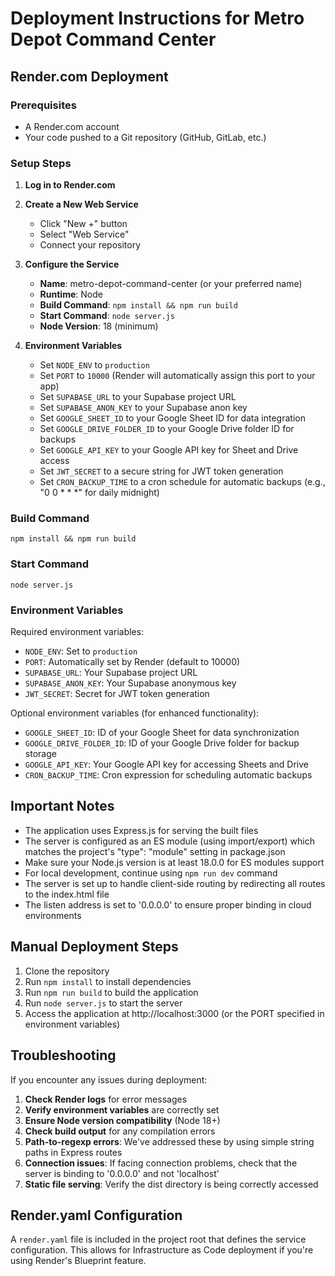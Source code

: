 
# Deployment Instructions for Metro Depot Command Center

## Render.com Deployment

### Prerequisites
- A Render.com account
- Your code pushed to a Git repository (GitHub, GitLab, etc.)

### Setup Steps

1. **Log in to Render.com**

2. **Create a New Web Service**
   - Click "New +" button
   - Select "Web Service"
   - Connect your repository

3. **Configure the Service**
   - **Name**: metro-depot-command-center (or your preferred name)
   - **Runtime**: Node
   - **Build Command**: `npm install && npm run build`
   - **Start Command**: `node server.js`
   - **Node Version**: 18 (minimum)

4. **Environment Variables**
   - Set `NODE_ENV` to `production`
   - Set `PORT` to `10000` (Render will automatically assign this port to your app)
   - Set `SUPABASE_URL` to your Supabase project URL
   - Set `SUPABASE_ANON_KEY` to your Supabase anon key
   - Set `GOOGLE_SHEET_ID` to your Google Sheet ID for data integration
   - Set `GOOGLE_DRIVE_FOLDER_ID` to your Google Drive folder ID for backups
   - Set `GOOGLE_API_KEY` to your Google API key for Sheet and Drive access
   - Set `JWT_SECRET` to a secure string for JWT token generation
   - Set `CRON_BACKUP_TIME` to a cron schedule for automatic backups (e.g., "0 0 * * *" for daily midnight)

### Build Command
```
npm install && npm run build
```

### Start Command
```
node server.js
```

### Environment Variables
Required environment variables:
- `NODE_ENV`: Set to `production`
- `PORT`: Automatically set by Render (default to 10000)
- `SUPABASE_URL`: Your Supabase project URL
- `SUPABASE_ANON_KEY`: Your Supabase anonymous key
- `JWT_SECRET`: Secret for JWT token generation

Optional environment variables (for enhanced functionality):
- `GOOGLE_SHEET_ID`: ID of your Google Sheet for data synchronization
- `GOOGLE_DRIVE_FOLDER_ID`: ID of your Google Drive folder for backup storage
- `GOOGLE_API_KEY`: Your Google API key for accessing Sheets and Drive
- `CRON_BACKUP_TIME`: Cron expression for scheduling automatic backups

## Important Notes

- The application uses Express.js for serving the built files
- The server is configured as an ES module (using import/export) which matches the project's "type": "module" setting in package.json
- Make sure your Node.js version is at least 18.0.0 for ES modules support
- For local development, continue using `npm run dev` command
- The server is set up to handle client-side routing by redirecting all routes to the index.html file
- The listen address is set to '0.0.0.0' to ensure proper binding in cloud environments

## Manual Deployment Steps

1. Clone the repository
2. Run `npm install` to install dependencies
3. Run `npm run build` to build the application
4. Run `node server.js` to start the server
5. Access the application at http://localhost:3000 (or the PORT specified in environment variables)

## Troubleshooting

If you encounter any issues during deployment:

1. **Check Render logs** for error messages
2. **Verify environment variables** are correctly set
3. **Ensure Node version compatibility** (Node 18+)
4. **Check build output** for any compilation errors
5. **Path-to-regexp errors**: We've addressed these by using simple string paths in Express routes
6. **Connection issues**: If facing connection problems, check that the server is binding to '0.0.0.0' and not 'localhost'
7. **Static file serving**: Verify the dist directory is being correctly accessed

## Render.yaml Configuration

A `render.yaml` file is included in the project root that defines the service configuration.
This allows for Infrastructure as Code deployment if you're using Render's Blueprint feature.
